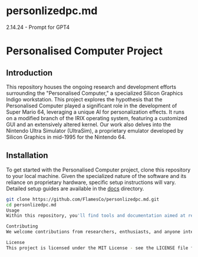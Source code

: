 # personlizedpc.md
2.14.24 - Prompt for GPT4
# Personalised Computer Project

## Introduction
This repository houses the ongoing research and development efforts surrounding the "Personalised Computer," a specialized Silicon Graphics Indigo workstation. This project explores the hypothesis that the Personalised Computer played a significant role in the development of Super Mario 64, leveraging a unique AI for personalization effects. It runs on a modified branch of the IRIX operating system, featuring a customized GUI and an extensively altered kernel. Our work also delves into the Nintendo Ultra Simulator (UltraSim), a proprietary emulator developed by Silicon Graphics in mid-1995 for the Nintendo 64.

## Installation
To get started with the Personalised Computer project, clone this repository to your local machine. Given the specialized nature of the software and its reliance on proprietary hardware, specific setup instructions will vary. Detailed setup guides are available in the [docs](/docs) directory.

```bash
git clone https://github.com/FlamesCo/personlizedpc.md.git
cd personlizedpc.md
Usage
Within this repository, you'll find tools and documentation aimed at replicating the Personalised Computer's environment and functionalities. Usage instructions for each tool, including how to simulate the effects seen in Super Mario 64 and operate the UltraSim emulator, are provided in their respective directories.

Contributing
We welcome contributions from researchers, enthusiasts, and anyone interested in the preservation and exploration of video game development history. Whether it's adding documentation, improving the emulator's accuracy, or sharing findings related to the Personalised Computer, your input is invaluable. Please see CONTRIBUTING.md for more details on how to get involved.

License
This project is licensed under the MIT License - see the LICENSE file for details.
